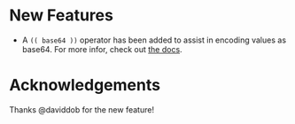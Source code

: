 # New Features

- A `(( base64 ))` operator has been added to assist in encoding values as base64.
  For more infor, check out [the docs](https://github.com/geofffranks/spruce/blob/master/doc/operators.md#-base64-).

# Acknowledgements

Thanks @daviddob for the new feature!
